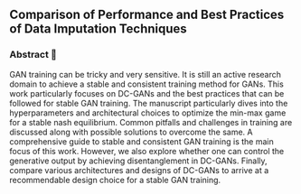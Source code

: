 ## Comparison of Performance and Best Practices of Data Imputation Techniques

### Abstract 📑

GAN training can be tricky and very sensitive. It is still an active research domain to achieve a stable and consistent training method for GANs.
This work particularly focuses on DC-GANs and the best practices that can be followed for stable GAN training. The manuscript particularly dives into the hyperparameters and architectural choices to optimize the min-max game for a stable nash equilibrium. Common pitfalls and challenges in training are discussed along with possible solutions to overcome the same. A comprehensive guide to stable and consistent GAN training is the main focus of this work. However, we also explore whether one can control the generative output by achieving disentanglement in DC-GANs. Finally, compare various architectures and designs of DC-GANs to arrive at a recommendable design choice for a stable GAN training. 
